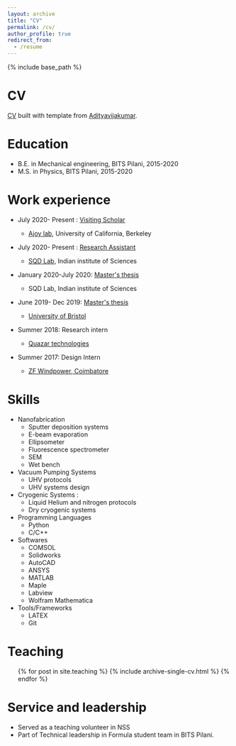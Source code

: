 ```yaml
---
layout: archive
title: "CV"
permalink: /cv/
author_profile: true
redirect_from:
  - /resume
---
```


{% include base_path %}

CV
======

 [CV](https://drive.google.com/file/d/1HcAexBR2CjeJf9OEiHN1a9Ms3WMU4nMC/view?usp=sharing) built with template from [Adityavijakumar](https://github.com/adivijaykumar/resume).

Education
======
* B.E. in Mechanical engineering, BITS Pilani, 2015-2020
* M.S. in Physics, BITS Pilani, 2015-2020

Work experience
======
* July 2020- Present : [Visiting Scholar](https://siddharth-sing-h.github.io/portfolio/portfolio-2/) 
  * [Ajoy lab](http://www.cchem.berkeley.edu/aagrp/people.html), University of California, Berkeley
  
* July 2020- Present : [Research Assistant](https://siddharth-sing-h.github.io/portfolio/portfolio-1/) 
  * [SQD Lab](https://sites.google.com/view/sqd-lab/home), Indian institute of Sciences
  
* January 2020-July 2020: [Master's thesis](https://siddharth-sing-h.github.io/portfolio/portfolio-1/)
  * SQD Lab, Indian institute of Sciences
  
* June 2019- Dec 2019: [Master's thesis](https://siddharth-sing-h.github.io/portfolio/portfolio-4/)
  * [University of Bristol](https://research-information.bris.ac.uk/en/organisations/qet-labs) 

* Summer 2018: Research intern
  * [Quazar technologies](http://quazartech.com/)
  
* Summer 2017: Design Intern  
  * [ZF Windpower, Coimbatore](https://www.zf.com/india/en/company/company.html)


  
Skills
======
* Nanofabrication
  * Sputter deposition systems
  * E-beam evaporation
  * Ellipsometer
  * Fluorescence spectrometer
  * SEM
  * Wet bench
* Vacuum Pumping Systems
  * UHV protocols
  * UHV systems design
* Cryogenic Systems :
  * Liquid Helium and nitrogen protocols
  * Dry cryogenic systems  
* Programming Languages 
  * Python
  * C/C++
* Softwares 
  * COMSOL
  * Solidworks
  * AutoCAD
  * ANSYS
  * MATLAB
  * Maple
  * Labview
  * Wolfram Mathematica
* Tools/Frameworks 
  * LATEX
  * Git 
  
Teaching
======
  <ul>{% for post in site.teaching %}
    {% include archive-single-cv.html %}
  {% endfor %}</ul>
  
Service and leadership
======
* Served as a teaching volunteer in NSS
* Part of Technical leadership in Formula student team in BITS Pilani.
